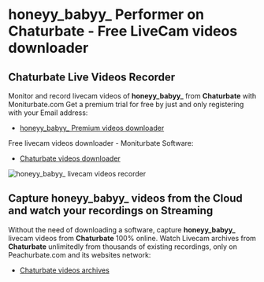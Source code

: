 # honeyy_babyy_ Performer on Chaturbate - Free LiveCam videos downloader

## Chaturbate Live Videos Recorder

Monitor and record livecam videos of **honeyy_babyy_** from **Chaturbate** with Moniturbate.com
Get a premium trial for free by just and only registering with your Email address:
* [honeyy_babyy_ Premium videos downloader](https://moniturbate.com/request-demo-licence-key.html)

Free livecam videos downloader - Moniturbate Software:
* [Chaturbate videos downloader](https://moniturbate.com/moniturbate-download-software.html)

![honeyy_babyy_ livecam videos recorder](https://peachurnet.com/templates/moniturbate-software.png)


## Capture honeyy_babyy_ videos from the Cloud and watch your recordings on Streaming

Without the need of downloading a software, capture **honeyy_babyy_** livecam videos from **Chaturbate** 100% online.
Watch Livecam archives from **Chaturbate** unlimitedly from thousands of existing recordings, only on Peachurbate.com and its websites network:
* [Chaturbate videos archives](https://peachurnet.com/)